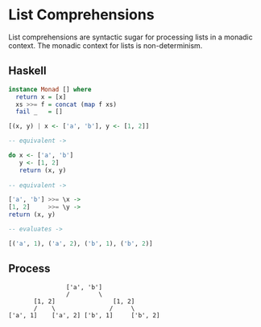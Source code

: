 # List Comprehensions

List comprehensions are syntactic sugar for processing lists in a monadic context.
The monadic context for lists is non-determinism.

## Haskell

```haskell
instance Monad [] where
  return x = [x]
  xs >>= f = concat (map f xs)
  fail _   = []

[(x, y) | x <- ['a', 'b'], y <- [1, 2]]

-- equivalent ->

do x <- ['a', 'b']
   y <- [1, 2]
   return (x, y)
   
-- equivalent ->

['a', 'b'] >>= \x ->
[1, 2]     >>= \y ->
return (x, y)

-- evaluates ->

[('a', 1), ('a', 2), ('b', 1), ('b', 2)]
```

## Process

```text
                ['a', 'b']
                /        \
       [1, 2]                [1, 2]
       /    \               /     \
['a', 1]    ['a', 2] ['b', 1]     ['b', 2]
```
